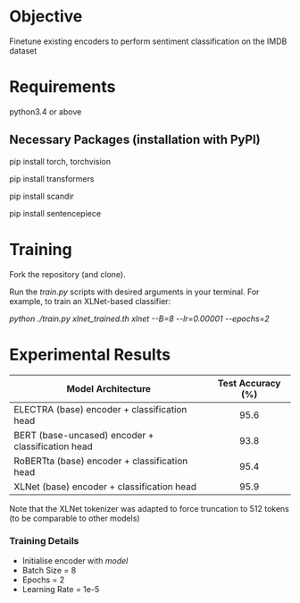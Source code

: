 # Objective

Finetune existing encoders to perform sentiment classification on the IMDB dataset

# Requirements

python3.4 or above

## Necessary Packages (installation with PyPI)

pip install torch, torchvision

pip install transformers

pip install scandir

pip install sentencepiece

# Training

Fork the repository (and clone).

Run the _train.py_ scripts with desired arguments in your terminal. For example, to train an XLNet-based classifier:

_python ./train.py xlnet_trained.th xlnet --B=8 --lr=0.00001 --epochs=2_

# Experimental Results

| Model Architecture | Test Accuracy (%) |
| ----------------- | :-----------------: |
ELECTRA (base) encoder + classification head | 95.6 |
BERT (base-uncased) encoder + classification head | 93.8 |
RoBERTta (base) encoder + classification head | 95.4 |
XLNet (base) encoder + classification head | 95.9 |

Note that the XLNet tokenizer was adapted to force truncation to 512 tokens (to be comparable to other models)

### Training Details

- Initialise encoder with _model_
- Batch Size = 8
- Epochs = 2
- Learning Rate = 1e-5





